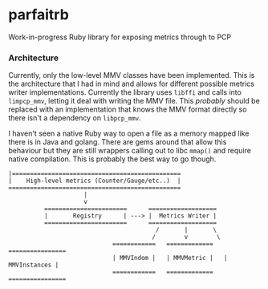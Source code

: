 # parfaitrb
Work-in-progress Ruby library for exposing metrics through to PCP

### Architecture
Currently, only the low-level MMV classes have been implemented. This is the architecture
that I had in mind and allows for different possible metrics writer implementations. Currently
the library uses `libffi` and calls into `limpcp_mmv`, letting it deal with writing the MMV file.
This *probably* should be replaced with an implementation that knows the MMV format directly so
there isn't a dependency on `libpcp_mmv`.

I haven't seen a native Ruby way to open a file as a memory mapped like there is in Java and golang. 
There are gems around that allow this behaviour but they are still wrappers calling out to libc
 `mmap()` and require native compilation. This is probably the best way to go though.


```
|===============================================
|    High-level metrics (Counter/Gauge/etc..)  |
================================================
                     |
                     v
          =======================      ===================
          |       Registry      | ---> |  Metrics Writer |
          =======================      ===================
                                         /       |       \
                                        /        v        \
                             ============   =============   ================
                             | MMVIndom |   | MMVMetric |   | MMVInstances |
                             ============   =============   ================                       
```


